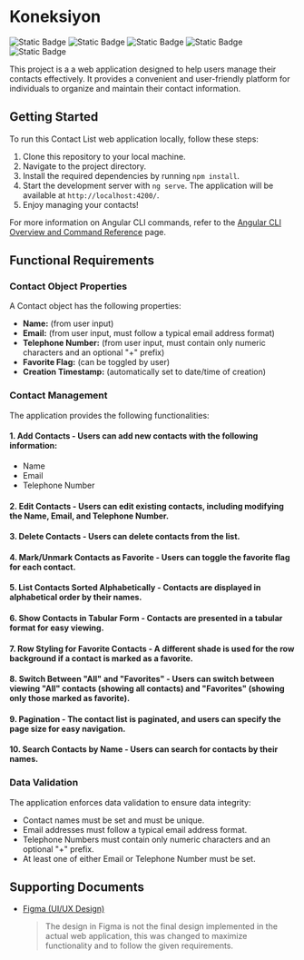 # Koneksiyon

![Static Badge](https://img.shields.io/badge/angular-16.2.0-%23dd0031?logo=Angular&logoColor=%23dd0031&label=Angular&labelColor=white)
![Static Badge](https://img.shields.io/badge/typescript-5.1.3-%23007bcf?logo=TypeScript&logoColor=%23007bcf&label=TypeScript&labelColor=white)
![Static Badge](https://img.shields.io/badge/html-5-%23e44d26?logo=Html5&logoColor=%23e44d26&label=HTML&labelColor=white)
![Static Badge](https://img.shields.io/badge/css-3-%23379ad5?logo=CSS3&logoColor=%23379ad5&label=CSS&labelColor=white)
![Static Badge](https://img.shields.io/badge/firebase-7.6.1-%23039be5?logo=Firebase&logoColor=%23ffcc31&label=Firebase&labelColor=white)

This project is a a web application designed to help users manage their contacts effectively. It provides a convenient and user-friendly platform for individuals to organize and maintain their contact information. 

## Getting Started

To run this Contact List web application locally, follow these steps:

1. Clone this repository to your local machine.
2. Navigate to the project directory.
3. Install the required dependencies by running `npm install`.
4. Start the development server with `ng serve`. The application will be available at `http://localhost:4200/`.
5. Enjoy managing your contacts!

For more information on Angular CLI commands, refer to the [Angular CLI Overview and Command Reference](https://angular.io/cli) page.

## Functional Requirements

### Contact Object Properties

A Contact object has the following properties:

- **Name:** (from user input)
- **Email:** (from user input, must follow a typical email address format)
- **Telephone Number:** (from user input, must contain only numeric characters and an optional "+" prefix)
- **Favorite Flag:** (can be toggled by user)
- **Creation Timestamp:** (automatically set to date/time of creation)

### Contact Management

The application provides the following functionalities:

#### **1. Add Contacts** - Users can add new contacts with the following information:
  - Name
  - Email
  - Telephone Number

#### **2. Edit Contacts** - Users can edit existing contacts, including modifying the Name, Email, and Telephone Number.

#### **3. Delete Contacts** - Users can delete contacts from the list.

#### **4. Mark/Unmark Contacts as Favorite** - Users can toggle the favorite flag for each contact.

#### **5. List Contacts Sorted Alphabetically** - Contacts are displayed in alphabetical order by their names.

#### **6. Show Contacts in Tabular Form** - Contacts are presented in a tabular format for easy viewing.

#### **7. Row Styling for Favorite Contacts** - A different shade is used for the row background if a contact is marked as a favorite.

#### **8. Switch Between "All" and "Favorites"** - Users can switch between viewing "All" contacts (showing all contacts) and "Favorites" (showing only those marked as favorite).

#### **9. Pagination** - The contact list is paginated, and users can specify the page size for easy navigation.

#### **10. Search Contacts by Name** - Users can search for contacts by their names.

### Data Validation

The application enforces data validation to ensure data integrity:

- Contact names must be set and must be unique.
- Email addresses must follow a typical email address format.
- Telephone Numbers must contain only numeric characters and an optional "+" prefix.
- At least one of either Email or Telephone Number must be set.

## Supporting Documents
- [Figma (UI/UX Design)](https://www.figma.com/file/wAaSSo6rbamVj7NUWSBUey/Contact-List-Web-Application?type=design&node-id=1%3A4&mode=design&t=rtBRQf0sFS6S7E5s-1)
  > The design in Figma is not the final design implemented in the actual web application, this was changed to maximize functionality and to follow the given requirements.
